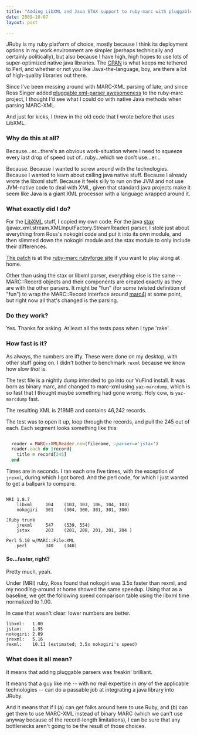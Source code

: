 ```yaml
---
title: "Adding LibXML and Java STAX support to ruby-marc with pluggable XML parsers"
date: 2009-10-07
layout: post

---
```


JRuby is my ruby platform of choice, mostly because I think its deployment options in my work environment are simpler (perhaps technically and certainly politically), but also because I have high, high hopes to use lots of super-optimized native java libraries. The [CPAN](http://cpan.perl.org/) is what keeps me tethered to Perl, and whether or not you like Java-the-language, boy, are there a lot of high-quality libraries out there.

Since I've been messing around with MARC-XML parsing of late, and since Ross Singer added [pluggable xml-parser awesomeness](http://groups.google.com/group/blacklight-development/browse_thread/thread/b6f7e064c0cf0bbd/9cd076ca7eeb1293?hl=en&amp;lnk=gst&amp;q=a+few+rubymarc+announcements#9cd076ca7eeb1293) to the ruby-marc project, I thought I'd see what I could do with native Java methods when parsing MARC-XML.

And just for kicks, I threw in the old code that I wrote before that uses LibXML.


### Why do this at all?

Because...er...there's an obvious work-situation where I need to squeeze every last drop of speed out of...ruby...which we don't use...er...

Because. Because I wanted to screw around with the technologies. Because I wanted to learn about calling java native stuff. Because I already wrote the libxml stuff. Because it feels silly to run on the JVM and not use JVM-native code to deal with XML, given that standard java projects make it seem like Java is a giant XML processor with a language wrapped around it.


### What exactly did I do?

For the [LibXML](http://libxml.rubyforge.org/) stuff, I copied my own code. For the java [stax](http://en.wikipedia.org/wiki/StAX) (javax.xml.stream.XMLInputFactory.StreamReader) parser, I stole just about everything from Ross's nokogiri code and put it into its own module, and then slimmed down the nokogiri module and the stax module to only include their differences.


[The patch](http://rubyforge.org/tracker/index.php?func=detail&aid=27253&group_id=964&atid=3783) is at the [ruby-marc rubyforge site](http://rubyforge.org/projects/marc/) if you want to play along at home.


Other than using the stax or libxml parser, everything else is the same -- MARC::Record objects and their components are created exactly as they are with the other parsers. It might be "fun" (for some twisted definition of "fun") to wrap the MARC::Record interface around [marc4j](http://marc4j.tigris.org/) at some point, but right now all that's changed is the parsing.

### Do they work?

Yes. Thanks for asking. At least all the tests pass when I type 'rake'.


### How fast is it?

As always, the numbers are iffy. These were done on my desktop, with other stuff going on. I didn't bother to benchmark `rexml` because we know how slow *that* is.

The test file is a nightly dump intended to go into our VuFind install. It was born as binary marc, and changed to marc-xml using `yaz-marcdump`, which is so fast that I thought maybe something had gone wrong. Holy cow, is `yaz-marcdump` fast.

The resulting XML is 219MB and contains 46,242 records.

The test was to open it up, loop through the records, and pull the 245 out of each. Each segment looks something like this:


~~~ruby

  reader = MARC::XMLReader.new(filename, :parser=>'jstax')
  reader.each do |record|
    title = record[245]
  end

~~~

Times are in seconds. I ran each one five times, with the exception of `jrexml`, during which I got bored.  And the perl code, for which I just wanted to get a ballpark to compare.


~~~

MRI 1.8.7
    libxml     104    (103, 103, 106, 104, 103)
    nokogiri   301    (304, 300, 301, 301, 300)

JRuby trunk
    jrexml     547    (539, 554)
    jstax      203    (201, 208, 201, 201, 204 )

Perl 5.10 w/MARC::File:XML
    perl       340    (340)

~~~~



#### So...faster, right?

Pretty much, yeah.

Under (MRI) ruby, Ross found that nokogiri was 3.5x faster than rexml, and my noodling-around at home showed the same speedup. Using that as a baseline, we get the following speed comparison table using the libxml time normalized to 1.00.

In case that wasn't clear: lower numbers are better.

    libxml:   1.00
    jstax:    1.95
    nokogiri: 2.89
    jrexml:   5.16
    rexml:    10.11 (estimated; 3.5x nokogiri's speed)


### What does it all mean?

It means that adding pluggable parsers was freakin' brilliant.

It means that a guy like me -- with no real expertise in *any* of the applicable technologies -- can do a passable job at integrating a java library into JRuby.

And it means that if I (a) can get folks around here to use Ruby, and (b) can get them to use MARC-XML instead of binary MARC (which we can't use anyway because of the record-length limitations), I can be sure that any bottlenecks aren't going to be the result of those choices.
